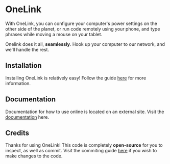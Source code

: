 # OneLink

With OneLink, you can configure your computer's power settings on the other side of the planet, or run code remotely using your phone, and type phrases while moving a mouse on your tablet. 

Onelink does it all, **seamlessly**. Hook up your computer to our network, and we'll handle the rest. 

## Installation
Installing OneLink is relatively easy! Follow the guide [here](https://docs.link.pop-plays.live/installation-guide) for more information.

## Documentation
Documentation for how to use online is located on an external site. Visit the [documentation](https://docs.link.pop-plays.live) here.

## Credits
Thanks for using OneLink! This code is completely **open-source** for you to inspect, as well as commit. Visit the commiting guide [here]() if you wish to make changes to the code. 